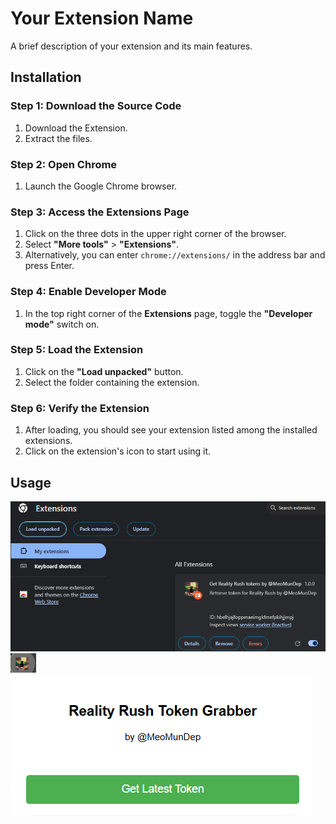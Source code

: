 # Your Extension Name

A brief description of your extension and its main features.

## Installation

### Step 1: Download the Source Code

1. Download the Extension.
2. Extract the files.

### Step 2: Open Chrome

1. Launch the Google Chrome browser.

### Step 3: Access the Extensions Page

1. Click on the three dots in the upper right corner of the browser.
2. Select **"More tools"** > **"Extensions"**.
3. Alternatively, you can enter `chrome://extensions/` in the address bar and press Enter.

### Step 4: Enable Developer Mode

1. In the top right corner of the **Extensions** page, toggle the **"Developer mode"** switch on.

### Step 5: Load the Extension

1. Click on the **"Load unpacked"** button.
2. Select the folder containing the extension.

### Step 6: Verify the Extension

1. After loading, you should see your extension listed among the installed extensions.
2. Click on the extension's icon to start using it.

## Usage


![alt text](image.png)
![alt text](image-2.png)
![alt text](image-1.png)


